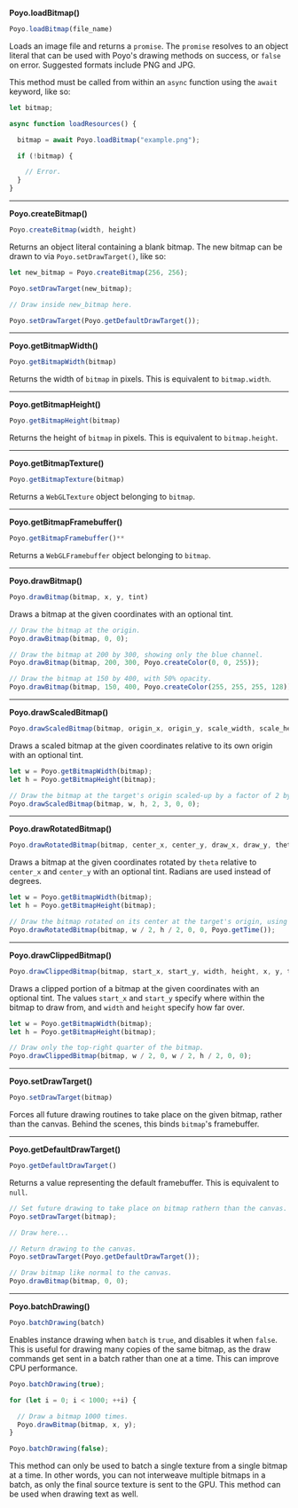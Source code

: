 **Poyo.loadBitmap()**

```js
Poyo.loadBitmap(file_name)
```

Loads an image file and returns a `promise`. The `promise` resolves to an object literal that can be used with Poyo's drawing methods on success, or `false` on error. Suggested formats include PNG and JPG.

This method must be called from within an `async` function using the `await` keyword, like so:

```js
let bitmap;

async function loadResources() {

  bitmap = await Poyo.loadBitmap("example.png");

  if (!bitmap) {

    // Error.
  }
}
```

---

**Poyo.createBitmap()**

```js
Poyo.createBitmap(width, height)
```

Returns an object literal containing a blank bitmap. The new bitmap can be drawn to via `Poyo.setDrawTarget()`, like so:

```js
let new_bitmap = Poyo.createBitmap(256, 256);

Poyo.setDrawTarget(new_bitmap);

// Draw inside new_bitmap here.

Poyo.setDrawTarget(Poyo.getDefaultDrawTarget());
```

---

**Poyo.getBitmapWidth()**

```js
Poyo.getBitmapWidth(bitmap)
```

Returns the width of `bitmap` in pixels. This is equivalent to `bitmap.width`.

---

**Poyo.getBitmapHeight()**

```js
Poyo.getBitmapHeight(bitmap)
```

Returns the height of `bitmap` in pixels. This is equivalent to `bitmap.height`.

---

**Poyo.getBitmapTexture()**

```js
Poyo.getBitmapTexture(bitmap)
```

Returns a `WebGLTexture` object belonging to `bitmap`.

---

**Poyo.getBitmapFramebuffer()**

```js
Poyo.getBitmapFramebuffer()**
```

Returns a `WebGLFramebuffer` object belonging to `bitmap`.

---

**Poyo.drawBitmap()**

```js
Poyo.drawBitmap(bitmap, x, y, tint)
```

Draws a bitmap at the given coordinates with an optional tint.

```js
// Draw the bitmap at the origin.
Poyo.drawBitmap(bitmap, 0, 0);

// Draw the bitmap at 200 by 300, showing only the blue channel.
Poyo.drawBitmap(bitmap, 200, 300, Poyo.createColor(0, 0, 255));

// Draw the bitmap at 150 by 400, with 50% opacity.
Poyo.drawBitmap(bitmap, 150, 400, Poyo.createColor(255, 255, 255, 128));
```

---

**Poyo.drawScaledBitmap()**

```js
Poyo.drawScaledBitmap(bitmap, origin_x, origin_y, scale_width, scale_height, draw_x, draw_y, tint)
```

Draws a scaled bitmap at the given coordinates relative to its own origin with an optional tint.

```js
let w = Poyo.getBitmapWidth(bitmap);
let h = Poyo.getBitmapHeight(bitmap);

// Draw the bitmap at the target's origin scaled-up by a factor of 2 by 3, relative to the bitmap's lower-right corner.
Poyo.drawScaledBitmap(bitmap, w, h, 2, 3, 0, 0);
```

---

**Poyo.drawRotatedBitmap()**

```js
Poyo.drawRotatedBitmap(bitmap, center_x, center_y, draw_x, draw_y, theta, tint)
```

Draws a bitmap at the given coordinates rotated by `theta` relative to `center_x` and `center_y` with an optional tint. Radians are used instead of degrees.

```js
let w = Poyo.getBitmapWidth(bitmap);
let h = Poyo.getBitmapHeight(bitmap);

// Draw the bitmap rotated on its center at the target's origin, using the time since initialization as the theta.
Poyo.drawRotatedBitmap(bitmap, w / 2, h / 2, 0, 0, Poyo.getTime());
```

---

**Poyo.drawClippedBitmap()**

```js
Poyo.drawClippedBitmap(bitmap, start_x, start_y, width, height, x, y, tint)
```

Draws a clipped portion of a bitmap at the given coordinates with an optional tint. The values `start_x` and `start_y` specify where within the bitmap to draw from, and `width` and `height` specify how far over.

```js
let w = Poyo.getBitmapWidth(bitmap);
let h = Poyo.getBitmapHeight(bitmap);

// Draw only the top-right quarter of the bitmap.
Poyo.drawClippedBitmap(bitmap, w / 2, 0, w / 2, h / 2, 0, 0);
```

---

**Poyo.setDrawTarget()**

```js
Poyo.setDrawTarget(bitmap)
```

Forces all future drawing routines to take place on the given bitmap, rather than the canvas. Behind the scenes, this binds `bitmap`'s framebuffer.

---

**Poyo.getDefaultDrawTarget()**

```js
Poyo.getDefaultDrawTarget()
```

Returns a value representing the default framebuffer. This is equivalent to `null`.

```js
// Set future drawing to take place on bitmap rathern than the canvas.
Poyo.setDrawTarget(bitmap);

// Draw here...

// Return drawing to the canvas.
Poyo.setDrawTarget(Poyo.getDefaultDrawTarget());

// Draw bitmap like normal to the canvas.
Poyo.drawBitmap(bitmap, 0, 0);
```

---

**Poyo.batchDrawing()**

```js
Poyo.batchDrawing(batch)
```

Enables instance drawing when `batch` is `true`, and disables it when `false`. This is useful for drawing many copies of the same bitmap, as the draw commands get sent in a batch rather than one at a time. This can improve CPU performance.

```js
Poyo.batchDrawing(true);

for (let i = 0; i < 1000; ++i) {

  // Draw a bitmap 1000 times.
  Poyo.drawBitmap(bitmap, x, y);
}

Poyo.batchDrawing(false);
```

This method can only be used to batch a single texture from a single bitmap at a time. In other words, you can not interweave multiple bitmaps in a batch, as only the final source texture is sent to the GPU. This method can be used when drawing text as well.
